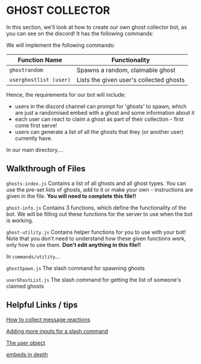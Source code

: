 # GHOST COLLECTOR

In this section, we'll look at how to create our own ghost collector bot, as you can see on the discord! It has the following commands:

We will implement the following commands:

| Function Name  | Functionality |
| ------------ |---------------|
| `ghostrandom` | Spawns a random, claimable ghost |
| `userghostlist (user)` | Lists the given user's collected ghosts |


Hence, the requirements for our bot will include:

- users in the discord channel can prompt for 'ghosts' to spawn, which are just a randomised embed with a ghost and some information about it
- each user can react to claim a ghost as part of their collection - first come first serve!
- users can generate a list of all the ghosts that they (or another user) currently have.

In our main directory....

## Walkthrough of Files

`ghosts-index.js`
Contains a list of all ghosts and all ghost types. You can use the pre-set lists of ghosts, add to it or make your own - instructions are given in the file. **You will need to complete this file!!**

`ghost-info.js`
Contains 3 functions, which define the functionality of the bot. We will be filling out these functions for the server to use when the bot is working.

`ghost-utility.js`
Contains helper functions for you to use with your bot! Note that you don't need to understand how these given functions work, only how to use them. **Don't edit anything in this file!!**

In `commands/utility`...

`ghostSpawn.js`
The slash command for spawning ghosts

`userGhostList.js`
The slash command for getting the list of someone's claimed ghosts

## Helpful Links / tips

[How to collect message reactions](https://discord.js.org/docs/packages/discord.js/14.16.2/ReactionCollector:Class)

[Adding more inputs for a slash command](https://discordjs.guide/slash-commands/advanced-creation.html#adding-options)

[The user object](https://discord.js.org/docs/packages/discord.js/14.16.2/User:Class#id)

[embeds in depth](https://discordjs.guide/popular-topics/embeds.html#embed-preview)